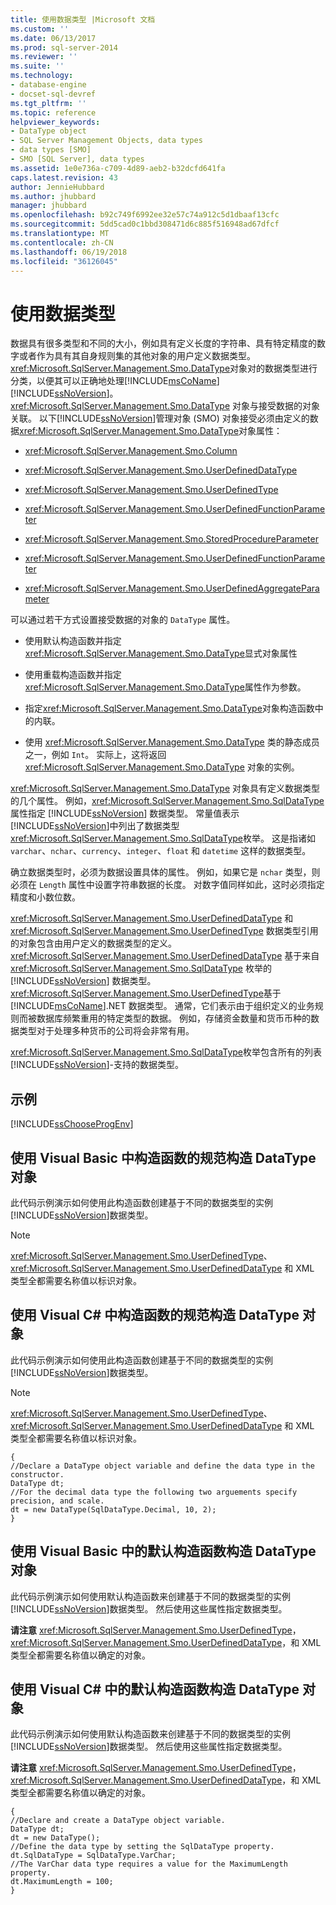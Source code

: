```yaml
---
title: 使用数据类型 |Microsoft 文档
ms.custom: ''
ms.date: 06/13/2017
ms.prod: sql-server-2014
ms.reviewer: ''
ms.suite: ''
ms.technology:
- database-engine
- docset-sql-devref
ms.tgt_pltfrm: ''
ms.topic: reference
helpviewer_keywords:
- DataType object
- SQL Server Management Objects, data types
- data types [SMO]
- SMO [SQL Server], data types
ms.assetid: 1e0e736a-c709-4d89-aeb2-b32dcfd641fa
caps.latest.revision: 43
author: JennieHubbard
ms.author: jhubbard
manager: jhubbard
ms.openlocfilehash: b92c749f6992ee32e57c74a912c5d1dbaaf13cfc
ms.sourcegitcommit: 5dd5cad0c1bbd308471d6c885f516948ad67dfcf
ms.translationtype: MT
ms.contentlocale: zh-CN
ms.lasthandoff: 06/19/2018
ms.locfileid: "36126045"
---
```

# <a name="working-with-data-types"></a>使用数据类型
  数据具有很多类型和不同的大小，例如具有定义长度的字符串、具有特定精度的数字或者作为具有其自身规则集的其他对象的用户定义数据类型。 <xref:Microsoft.SqlServer.Management.Smo.DataType>对象对的数据类型进行分类，以便其可以正确地处理[!INCLUDE[msCoName](../../../includes/msconame-md.md)] [!INCLUDE[ssNoVersion](../../../includes/ssnoversion-md.md)]。 <xref:Microsoft.SqlServer.Management.Smo.DataType> 对象与接受数据的对象关联。 以下[!INCLUDE[ssNoVersion](../../../includes/ssnoversion-md.md)]管理对象 (SMO) 对象接受必须由定义的数据<xref:Microsoft.SqlServer.Management.Smo.DataType>对象属性：  
  
-   <xref:Microsoft.SqlServer.Management.Smo.Column>  
  
-   <xref:Microsoft.SqlServer.Management.Smo.UserDefinedDataType>  
  
-   <xref:Microsoft.SqlServer.Management.Smo.UserDefinedType>  
  
-   <xref:Microsoft.SqlServer.Management.Smo.UserDefinedFunctionParameter>  
  
-   <xref:Microsoft.SqlServer.Management.Smo.StoredProcedureParameter>  
  
-   <xref:Microsoft.SqlServer.Management.Smo.UserDefinedFunctionParameter>  
  
-   <xref:Microsoft.SqlServer.Management.Smo.UserDefinedAggregateParameter>  
  
 可以通过若干方式设置接受数据的对象的 `DataType` 属性。  
  
-   使用默认构造函数并指定<xref:Microsoft.SqlServer.Management.Smo.DataType>显式对象属性  
  
-   使用重载构造函数并指定<xref:Microsoft.SqlServer.Management.Smo.DataType>属性作为参数。  
  
-   指定<xref:Microsoft.SqlServer.Management.Smo.DataType>对象构造函数中的内联。  
  
-   使用 <xref:Microsoft.SqlServer.Management.Smo.DataType> 类的静态成员之一，例如 `Int`。 实际上，这将返回 <xref:Microsoft.SqlServer.Management.Smo.DataType> 对象的实例。  
  
 <xref:Microsoft.SqlServer.Management.Smo.DataType> 对象具有定义数据类型的几个属性。 例如，<xref:Microsoft.SqlServer.Management.Smo.SqlDataType> 属性指定 [!INCLUDE[ssNoVersion](../../../includes/ssnoversion-md.md)] 数据类型。 常量值表示[!INCLUDE[ssNoVersion](../../../includes/ssnoversion-md.md)]中列出了数据类型<xref:Microsoft.SqlServer.Management.Smo.SqlDataType>枚举。 这是指诸如 `varchar`、`nchar`、`currency`、`integer`、`float` 和 `datetime` 这样的数据类型。  
  
 确立数据类型时，必须为数据设置具体的属性。 例如，如果它是 `nchar` 类型，则必须在 `Length` 属性中设置字符串数据的长度。 对数字值同样如此，这时必须指定精度和小数位数。  
  
 <xref:Microsoft.SqlServer.Management.Smo.UserDefinedDataType> 和 <xref:Microsoft.SqlServer.Management.Smo.UserDefinedType> 数据类型引用的对象包含由用户定义的数据类型的定义。 <xref:Microsoft.SqlServer.Management.Smo.UserDefinedDataType> 基于来自 <xref:Microsoft.SqlServer.Management.Smo.SqlDataType> 枚举的 [!INCLUDE[ssNoVersion](../../../includes/ssnoversion-md.md)] 数据类型。 <xref:Microsoft.SqlServer.Management.Smo.UserDefinedType>基于[!INCLUDE[msCoName](../../../includes/msconame-md.md)].NET 数据类型。 通常，它们表示由于组织定义的业务规则而被数据库频繁重用的特定类型的数据。 例如，存储资金数量和货币币种的数据类型对于处理多种货币的公司将会非常有用。  
  
 <xref:Microsoft.SqlServer.Management.Smo.SqlDataType>枚举包含所有的列表[!INCLUDE[ssNoVersion](../../../includes/ssnoversion-md.md)]-支持的数据类型。  
  
## <a name="examples"></a>示例  
 [!INCLUDE[ssChooseProgEnv](../../../includes/sschooseprogenv-md.md)]  
  
## <a name="constructing-a-datatype-object-with-the-specification-in-the-constructor-in-visual-basic"></a>使用 Visual Basic 中构造函数的规范构造 DataType 对象  
 此代码示例演示如何使用此构造函数创建基于不同的数据类型的实例[!INCLUDE[ssNoVersion](../../../includes/ssnoversion-md.md)]数据类型。  
  
> [!NOTE]  
>  <xref:Microsoft.SqlServer.Management.Smo.UserDefinedType>、<xref:Microsoft.SqlServer.Management.Smo.UserDefinedDataType> 和 XML 类型全都需要名称值以标识对象。  
  
<!-- TODO: review snippet reference  [!CODE [SMO How to#SMO_VBDataTypes1](SMO How to#SMO_VBDataTypes1)]  -->  
  
## <a name="constructing-a-datatype-object-with-the-specification-in-the-constructor-in-visual-c"></a>使用 Visual C# 中构造函数的规范构造 DataType 对象  
 此代码示例演示如何使用此构造函数创建基于不同的数据类型的实例[!INCLUDE[ssNoVersion](../../../includes/ssnoversion-md.md)]数据类型。  
  
> [!NOTE]  
>  <xref:Microsoft.SqlServer.Management.Smo.UserDefinedType>、<xref:Microsoft.SqlServer.Management.Smo.UserDefinedDataType> 和 XML 类型全都需要名称值以标识对象。  
  
```  
{   
//Declare a DataType object variable and define the data type in the constructor.   
DataType dt;   
//For the decimal data type the following two arguements specify precision, and scale.   
dt = new DataType(SqlDataType.Decimal, 10, 2);   
}  
```  
  
## <a name="constructing-a-datatype-object-by-using-the-default-constructor-in-visual-basic"></a>使用 Visual Basic 中的默认构造函数构造 DataType 对象  
 此代码示例演示如何使用默认构造函数来创建基于不同的数据类型的实例[!INCLUDE[ssNoVersion](../../../includes/ssnoversion-md.md)]数据类型。 然后使用这些属性指定数据类型。  
  
 **请注意** <xref:Microsoft.SqlServer.Management.Smo.UserDefinedType>， <xref:Microsoft.SqlServer.Management.Smo.UserDefinedDataType>，和 XML 类型全都需要名称值以确定的对象。  
  
<!-- TODO: review snippet reference  [!CODE [SMO How to#SMO_VBDataTypes2](SMO How to#SMO_VBDataTypes2)]  -->  
  
## <a name="constructing-a-datatype-object-by-using-the-default-constructor-in-visual-c"></a>使用 Visual C# 中的默认构造函数构造 DataType 对象  
 此代码示例演示如何使用默认构造函数来创建基于不同的数据类型的实例[!INCLUDE[ssNoVersion](../../../includes/ssnoversion-md.md)]数据类型。 然后使用这些属性指定数据类型。  
  
 **请注意** <xref:Microsoft.SqlServer.Management.Smo.UserDefinedType>， <xref:Microsoft.SqlServer.Management.Smo.UserDefinedDataType>，和 XML 类型全都需要名称值以确定的对象。  
  
```  
{   
//Declare and create a DataType object variable.   
DataType dt;   
dt = new DataType();   
//Define the data type by setting the SqlDataType property.   
dt.SqlDataType = SqlDataType.VarChar;   
//The VarChar data type requires a value for the MaximumLength property.   
dt.MaximumLength = 100;   
}  
```  
  
  